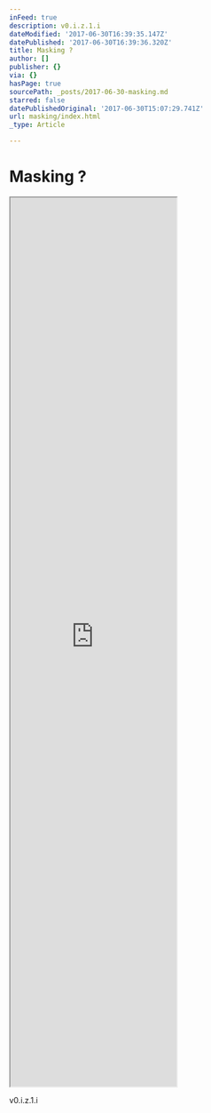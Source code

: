 ```yaml
---
inFeed: true
description: v0.i.z.1.i
dateModified: '2017-06-30T16:39:35.147Z'
datePublished: '2017-06-30T16:39:36.320Z'
title: Masking ?
author: []
publisher: {}
via: {}
hasPage: true
sourcePath: _posts/2017-06-30-masking.md
starred: false
datePublishedOriginal: '2017-06-30T15:07:29.741Z'
url: masking/index.html
_type: Article

---
```

# Masking ?

<iframe src="https://the-grid.github.io/ed-userhtml/?g=eJzVkstOwzAQRff-CiubQqXYUpdJmj9ALFlP3Glq6hcehygg_p20RCKBCiGQkFif0fGd66koDQZrJsCEA-QJYouJPzPOLdAx1xZaLHgXzdXqkFKgQsq-70XTaGiE8laSVxqMlafxjaDHdnVdcrm-DUl7x3fIb4AeOlzLUTlJgyd9ooVClzCW78T63fia6ax24BTOCOmnkSjvEmhXsjPIe2yOOuW_S3p3lkz5FsqLORcTH1J94mkIy31e2NT05kcde2OGvY-d_SdNX8r7x31XcrpwVmnbcmWAaJvNrz3jFNU2-3oVCqBQ3Ic2q6smynpue_vQb2n2xvcYSQQ3il4B_qEqrA" height="1600" style=""></iframe>

v0.i.z.1.i